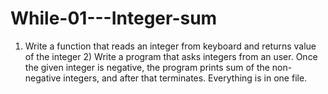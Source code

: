 # While-01---Integer-sum
1) Write a function that reads an integer from keyboard and returns value of the integer 2) Write a program that asks integers from an user. Once the given integer is negative, the program prints sum of the non-negative integers, and after that terminates.  Everything is in one file.
